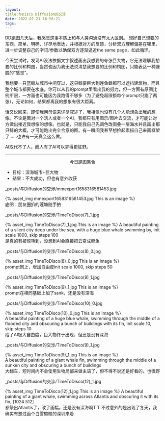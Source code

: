 ```yaml
---
layout: 
title:与Disco Diffusion的交涉
date: 2022-07-21 16:56:21
tags:
---
```

DD跑图几天后，我感觉这事本质上和与人类沟通没有太大区别。
想好自己想要的东西，简单、明确、详尽地表达，并根据对方的反馈，分析双方理解偏差在哪里，进一步调整自己的字词/参数以确保双方逐渐逼近the same page，如此循环。

今天尝试时，发现AI没法依据文字叙述画出我想要的夸张巨大物，它无法理解我想要的比例和构图，当然也因为我无法说清楚我想要的比例和构图，只能表达一种朦胧的“感觉”。

我想要一只蓝鲸从城市中间穿过，这只鲸要巨大到连鱼鳍都可以遮挡建筑物，而且整个城市都要在水底。你可以从我的prompt里看出我的努力，但一方面有原图比例所限，一方面也可能因为我跑得不够多（为了避免超限额每个prompt只跑了两张），无论如何，结果都离我的想象有很大距离。

话又说回来，即使我用母语来详尽叙述了，我相信也没有几个人能想象出我的想像。不论是面对一个活人或者一个AI，我都只有用图示/图片去交流，才可能让对方做出接近我想像的想像。也就是，只能我自己先调色改图叠一层海水并且画出那只鲸的大概，才可能跑出完全合意的图。有一瞬间我甚至想捡起素描自己来画框架了……也许有一天真会这么做。

AI取代不了人，而人有了AI可以梦得更狂野。


----------

<center>今日跑图集合</center>


- 目标：深海城市+巨大物
- 结果：不大成功，但也有意外收获

_posts/与Diffusion的交涉/mmexport1658316581453.jpg

{% asset_img mmexport1658316581453.jpg This is an image %}  
底图：朋友圈扒的莲塘随手拍

_posts/与Diffusion的交涉/TimeToDisco(7)_1.jpg

{% asset_img TimeToDisco(7)_1.jpg This is an image %}
A beautiful painting of a silent city deep under the sea, with a huge blue whale swimming by, init scale 1000, skip steps 100  
是真的有被惊艳到，没想到AI会直接把云变成鲸鱼

_posts/与Diffusion的交涉/TimeToDisco(8)_0.jpg

{% asset_img TimeToDisco(8)_0.jpg This is an image %}  
prompt同上，增加自由度init scale 1000, skip steps 50

_posts/与Diffusion的交涉/TimeToDisco(9)_1.jpg

{% asset_img TimeToDisco(9)_1.jpg This is an image %}  
prompt在相同基础上加了sank，还是没有深海

_posts/与Diffusion的交涉/TimeToDisco(10)_0.jpg

{% asset_img TimeToDisco(10)_0.jpg This is an image %}  
A beautiful painting of a huge blue whale, swimming through the middle of a flooded city and obscuring a bunch of buildings with its fin, init scale 10, skip steps 10  
给了AI极大自由度，巨大物终于出现，但还是没有深海


_posts/与Diffusion的交涉/TimeToDisco(9)_1.jpg

{% asset_img TimeToDisco(9)_1.jpg This is an image %}  
A beautiful painting of a giant whale fin, swimming through the middle of a sunken city and obscuring a bunch of buildings  
大翻车，短时间内不会使用生物局部来做主语了，但不得不说还是好看的，也很野

_posts/与Diffusion的交涉/TimeToDisco(12)_1.jpg

{% asset_img TimeToDisco(12)_1.jpg This is an image %} 
A beautiful painting of a giant whale, swimming across Atlantis and obscuring it with its fin, [1024 512]  
都祭出Atlantis了，改了画幅，还是没有深海啊T T 不过意外的是出现了冬天，我确实有想过画个白雪皑皑的深圳来着